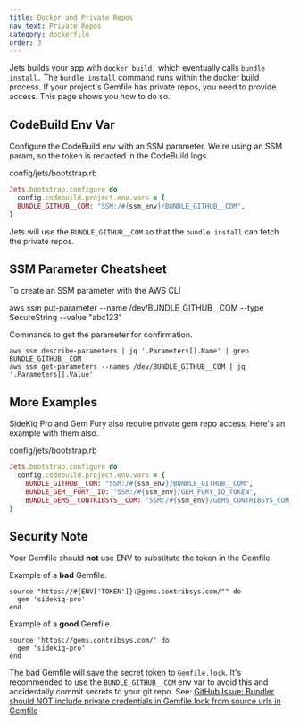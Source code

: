 ```yaml
---
title: Docker and Private Repos
nav_text: Private Repos
category: dockerfile
order: 3
---
```


Jets builds your app with `docker build,` which eventually calls `bundle install.` The `bundle install` command runs within the docker build process. If your project's Gemfile has private repos, you need to provide access. This page shows you how to do so.

## CodeBuild Env Var

Configure the CodeBuild env with an SSM parameter. We're using an SSM param, so the token is redacted in the CodeBuild logs.

config/jets/bootstrap.rb

```ruby
Jets.bootstrap.configure do
  config.codebuild.project.env.vars = {
  BUNDLE_GITHUB__COM: "SSM:/#{ssm_env}/BUNDLE_GITHUB__COM",
}
```

Jets will use the `BUNDLE_GITHUB__COM` so that the `bundle install` can fetch the private repos.

## SSM Parameter Cheatsheet

To create an SSM parameter with the AWS CLI

 aws ssm put-parameter --name /dev/BUNDLE_GITHUB__COM --type SecureString --value "abc123"

Commands to get the parameter for confirmation.

    aws ssm describe-parameters | jq '.Parameters[].Name' | grep BUNDLE_GITHUB__COM
    aws ssm get-parameters --names /dev/BUNDLE_GITHUB__COM | jq '.Parameters[].Value'

## More Examples

SideKiq Pro and Gem Fury also require private gem repo access. Here's an example with them also.

config/jets/bootstrap.rb

```ruby
Jets.bootstrap.configure do
  config.codebuild.project.env.vars = {
    BUNDLE_GITHUB__COM: "SSM:/#{ssm_env}/BUNDLE_GITHUB__COM",
    BUNDLE_GEM__FURY__IO: "SSM:/#{ssm_env}/GEM_FURY_IO_TOKEN",
    BUNDLE_GEMS__CONTRIBSYS__COM: "SSM:/#{ssm_env}/GEMS_CONTRIBSYS_COM_TOKEN",
}
```

## Security Note

Your Gemfile should **not** use ENV to substitute the token in the Gemfile.

Example of a **bad** Gemfile.

```Gemfile
source "https://#{ENV['TOKEN']}:@gems.contribsys.com/"" do
  gem 'sidekiq-pro'
end
```

Example of a **good** Gemfile.

```Gemfile
source 'https://gems.contribsys.com/' do
  gem 'sidekiq-pro'
end
```

The bad Gemfile will save the secret token to `Gemfile.lock`. It's recommended to use the `BUNDLE_GITHUB__COM` env var to avoid this and accidentally commit secrets to your git repo. See: [GitHub Issue: Bundler should NOT include private credentials in Gemfile.lock from source urls in Gemfile](https://github.com/rubygems/bundler/issues/3609)
